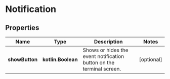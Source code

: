 
# Notification

## Properties
Name | Type | Description | Notes
------------ | ------------- | ------------- | -------------
**showButton** | **kotlin.Boolean** | Shows or hides the event notification button on the terminal screen. |  [optional]



